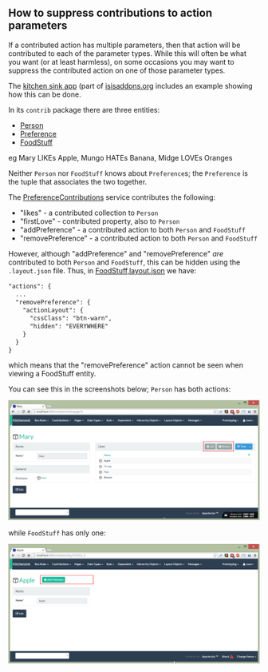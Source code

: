 How to suppress contributions to action parameters
------------------------------------------------

If a contributed action has multiple parameters, then that action will be contributed to each of the parameter types.
While this will often be what you want (or at least harmless), on some occasions you may want to suppress the contributed
action on one of those parameter types.

The [kitchen sink app](https://github.com/isisaddons/isis-app-kitchensink) (part of [isisaddons.org](http://www.isisaddons.org/)
includes an example showing how this can be done.

In its `contrib` package there are three entities:

* [Person](https://github.com/isisaddons/isis-app-kitchensink/tree/d4fd4e8b799af42c343b7e451bbf6f5d218869a1/dom/src/main/java/org/isisaddons/app/kitchensink/dom/contrib/contributee/Person.java)
* [Preference](https://github.com/isisaddons/isis-app-kitchensink/tree/d4fd4e8b799af42c343b7e451bbf6f5d218869a1/dom/src/main/java/org/isisaddons/app/kitchensink/dom/contrib/contributed/Preference.java)
* [FoodStuff](https://github.com/isisaddons/isis-app-kitchensink/tree/d4fd4e8b799af42c343b7e451bbf6f5d218869a1/dom/src/main/java/org/isisaddons/app/kitchensink/dom/contrib/contributee/FoodStuff.java)

eg Mary LIKEs Apple, Mungo HATEs Banana, Midge LOVEs Oranges

Neither `Person` nor `FoodStuff` knows about `Preference`s; the `Preference` is the tuple that associates the two together.

The [PreferenceContributions](https://github.com/isisaddons/isis-app-kitchensink/tree/d4fd4e8b799af42c343b7e451bbf6f5d218869a1/dom/src/main/java/org/isisaddons/app/kitchensink/dom/contrib/contributed/PreferenceContributions.java) service contributes the following:

* "likes" - a contributed collection to `Person`
* "firstLove" - contributed property, also to `Person`
* "addPreference" - a contributed action to both `Person` and `FoodStuff`
* "removePreference" - a contributed action to both `Person` and `FoodStuff`

However, although "addPreference" and "removePreference" *are* contributed to both `Person` and `FoodStuff`, this can be hidden using the `.layout.json` file.  Thus, in [FoodStuff,layout.json](https://github.com/isisaddons/isis-app-kitchensink/tree/d4fd4e8b799af42c343b7e451bbf6f5d218869a1/dom/src/main/java/org/isisaddons/app/kitchensink/dom/contrib/contributee/FoodStuff.layout.json#L57-57) we have:


    "actions": {
      ...
      "removePreference": {
        "actionLayout": {
          "cssClass": "btn-warn",
          "hidden": "EVERYWHERE"
        }
      }
    }

which means that the "removePreference" action cannot be seen when viewing a FoodStuff entity.

You can see this in the screenshots below; `Person` has both actions:

<img src="images/suppressing-contributions-person.png" width="800px"/>

while `FoodStuff` has only one:

<img src="images/suppressing-contributions-foodstuff.png" width="800px"/>

